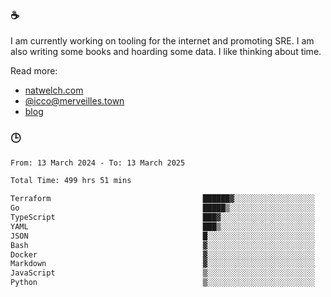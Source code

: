### ☕

I am currently working on tooling for the internet and promoting SRE. I am also writing some books and hoarding some data. I like thinking about time. 

Read more:

 - [natwelch.com](https://natwelch.com)
 - [@icco@merveilles.town](https://merveilles.town/@icco)
 - [blog](https://writing.natwelch.com)

### 🕒

<!--START_SECTION:waka-->

```txt
From: 13 March 2024 - To: 13 March 2025

Total Time: 499 hrs 51 mins

Terraform                                  ██████▓░░░░░░░░░░░░░░░░░░   26.49 %
Go                                         █████▒░░░░░░░░░░░░░░░░░░░   21.19 %
TypeScript                                 ███▓░░░░░░░░░░░░░░░░░░░░░   14.67 %
YAML                                       ███▒░░░░░░░░░░░░░░░░░░░░░   12.84 %
JSON                                       █░░░░░░░░░░░░░░░░░░░░░░░░   04.51 %
Bash                                       ▓░░░░░░░░░░░░░░░░░░░░░░░░   03.17 %
Docker                                     ▓░░░░░░░░░░░░░░░░░░░░░░░░   02.94 %
Markdown                                   ▓░░░░░░░░░░░░░░░░░░░░░░░░   02.31 %
JavaScript                                 ▒░░░░░░░░░░░░░░░░░░░░░░░░   01.98 %
Python                                     ▒░░░░░░░░░░░░░░░░░░░░░░░░   01.52 %
```

<!--END_SECTION:waka-->
